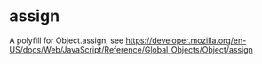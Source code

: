 # assign

A polyfill for Object.assign, see https://developer.mozilla.org/en-US/docs/Web/JavaScript/Reference/Global_Objects/Object/assign